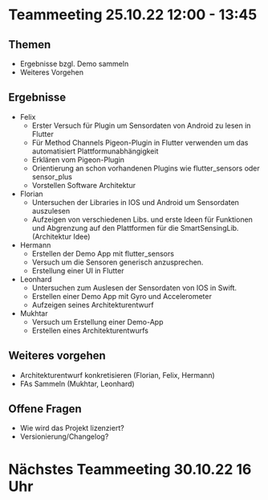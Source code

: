 # Teammeeting 25.10.22 12:00 - 13:45

## Themen
- Ergebnisse bzgl. Demo sammeln
- Weiteres Vorgehen

## Ergebnisse
- Felix
	- Erster Versuch für Plugin um Sensordaten von Android zu lesen in Flutter
	- Für Method Channels Pigeon-Plugin in Flutter verwenden um das automatisiert Plattformunabhängigkeit
	- Erklären vom Pigeon-Plugin
	- Orientierung an schon vorhandenen Plugins wie flutter_sensors oder sensor_plus
	- Vorstellen Software Architektur
- Florian 
	- Untersuchen der Libraries in IOS und Android um Sensordaten auszulesen
	- Aufzeigen von verschiedenen Libs. und erste Ideen für Funktionen und Abgrenzung auf den Plattformen für die SmartSensingLib. (Architektur Idee)
- Hermann
	- Erstellen der Demo App mit flutter_sensors
	- Versuch um die Sensoren generisch anzusprechen.
	- Erstellung einer UI in Flutter
- Leonhard 
	- Untersuchen zum Auslesen der Sensordaten von IOS in Swift.
	- Erstellen einer Demo App mit Gyro und Accelerometer
	- Aufzeigen seines Architekturentwurf
- Mukhtar 
	- Versuch um Erstellung einer Demo-App
	- Erstellen eines Architekturentwurfs

## Weiteres vorgehen
- Architekturentwurf konkretisieren (Florian, Felix, Hermann)
- FAs Sammeln (Mukhtar, Leonhard)
## Offene Fragen
- Wie wird das Projekt lizenziert?
- Versionierung/Changelog?
# Nächstes Teammeeting 30.10.22 16 Uhr

